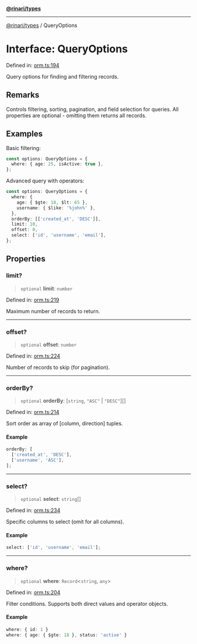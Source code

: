 [**@rinari/types**](../README.md)

---

[@rinari/types](../README.md) / QueryOptions

# Interface: QueryOptions

Defined in:
[orm.ts:194](https://github.com/OpenUwU/rinari/blob/b47591ce2773ace300eff92cd17a8ffd7bd0c7b7/packages/types/src/orm.ts#L194)

Query options for finding and filtering records.

## Remarks

Controls filtering, sorting, pagination, and field selection for queries. All
properties are optional - omitting them returns all records.

## Examples

Basic filtering:

```typescript
const options: QueryOptions = {
  where: { age: 25, isActive: true },
};
```

Advanced query with operators:

```typescript
const options: QueryOptions = {
  where: {
    age: { $gte: 18, $lt: 65 },
    username: { $like: '%john%' },
  },
  orderBy: [['created_at', 'DESC']],
  limit: 10,
  offset: 0,
  select: ['id', 'username', 'email'],
};
```

## Properties

### limit?

> `optional` **limit**: `number`

Defined in:
[orm.ts:219](https://github.com/OpenUwU/rinari/blob/b47591ce2773ace300eff92cd17a8ffd7bd0c7b7/packages/types/src/orm.ts#L219)

Maximum number of records to return.

---

### offset?

> `optional` **offset**: `number`

Defined in:
[orm.ts:224](https://github.com/OpenUwU/rinari/blob/b47591ce2773ace300eff92cd17a8ffd7bd0c7b7/packages/types/src/orm.ts#L224)

Number of records to skip (for pagination).

---

### orderBy?

> `optional` **orderBy**: \[`string`, `"ASC"` \| `"DESC"`\][]

Defined in:
[orm.ts:214](https://github.com/OpenUwU/rinari/blob/b47591ce2773ace300eff92cd17a8ffd7bd0c7b7/packages/types/src/orm.ts#L214)

Sort order as array of [column, direction] tuples.

#### Example

```typescript
orderBy: [
  ['created_at', 'DESC'],
  ['username', 'ASC'],
];
```

---

### select?

> `optional` **select**: `string`[]

Defined in:
[orm.ts:234](https://github.com/OpenUwU/rinari/blob/b47591ce2773ace300eff92cd17a8ffd7bd0c7b7/packages/types/src/orm.ts#L234)

Specific columns to select (omit for all columns).

#### Example

```typescript
select: ['id', 'username', 'email'];
```

---

### where?

> `optional` **where**: `Record`\<`string`, `any`\>

Defined in:
[orm.ts:204](https://github.com/OpenUwU/rinari/blob/b47591ce2773ace300eff92cd17a8ffd7bd0c7b7/packages/types/src/orm.ts#L204)

Filter conditions. Supports both direct values and operator objects.

#### Example

```typescript
where: { id: 1 }
where: { age: { $gte: 18 }, status: 'active' }
```

